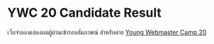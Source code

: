 # YWC 20 Candidate Result
เว็บจำลองแสดงผลผู้ผ่านเข้ารอบสัมภาษณ์ สำหรับค่าย [Young Webmaster Camp 20](https://ywc20.ywc.in.th/)